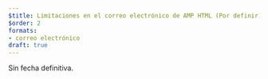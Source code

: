 ```yaml
---
$title: Limitaciones en el correo electrónico de AMP HTML (Por definir)
$order: 2
formats:
- correo electrónico
draft: true
---
```


Sin fecha definitiva.
